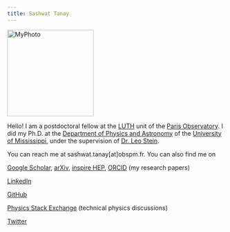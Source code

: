 ```yaml
---
title: Sashwat Tanay
---
```





<img src="{{ '/assets/2023/profile_pic.png' | relative_url }}" alt="MyPhoto" width="200">






Hello! 
I am a postdoctoral fellow at the 
[LUTH](https://luth.obspm.fr/?lang=en) unit of the
[Paris Observatory](https://www.observatoiredeparis.psl.eu/-observatoire-de-paris-.html?lang=en).
I did my Ph.D. at the [Department of Physics and Astronomy](https://physics.olemiss.edu/) 
of the [University of Mississippi](https://olemiss.edu/), under the supervision
of [Dr. Leo Stein](https://duetosymmetry.com/).




You can reach me at sashwat.tanay[at]obspm.fr. You can also find me on


[Google Scholar](https://scholar.google.com/citations?user=EiZB2pgAAAAJ&hl=en), [arXiv](https://arxiv.org/search/gr-qc?searchtype=author&query=Tanay%2C+S), [inspire HEP](https://inspirehep.net/authors/1947311), [ORCID](https://orcid.org/0000-0002-2964-7102) (my research papers)

[LinkedIn](https://www.linkedin.com/in/sashwat-tanay-22b13b214/)

[GitHub](https://github.com/sashwattanay) 

[Physics Stack Exchange](https://physics.stackexchange.com/users/29315/sashwat-tanay) (technical physics discussions)

[Twitter](https://twitter.com/sashwattanay)

<!--- [YouTube](https://www.youtube.com/channel/UCqUzU7xD01lT8bAsmzIYtFQ)  --->

